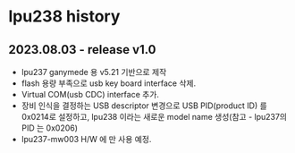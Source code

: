 # lpu238 history
## 2023.08.03 - release v1.0
* lpu237 ganymede 용 v5.21 기반으로 제작
* flash 용량 부족으로 usb key board interface 삭제.
* Virtual COM(usb CDC) interface 추가.
* 장비 인식을 결정하는 USB descriptor 변경으로 USB PID(product ID) 를 0x0214로 설정하고, lpu238 이라는 새로운 model name 생성(참고 - lpu237의 PID 는 0x0206)
* lpu237-mw003 H/W 에 만 사용 예정.

